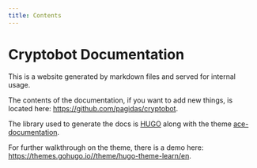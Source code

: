 ```yaml
---
title: Contents
---
```


# Cryptobot Documentation

This is a website generated by markdown files and served for internal usage.

The contents of the documentation, if you want to add new things, is located
here: https://github.com/pagidas/cryptobot.

The library used to generate the docs is [HUGO](https://gohugo.io/documentation/)
along with the theme [ace-documentation](https://github.com/matcornic/hugo-theme-learn/).

For further walkthrough on the theme, there is a demo here: https://themes.gohugo.io//theme/hugo-theme-learn/en.
